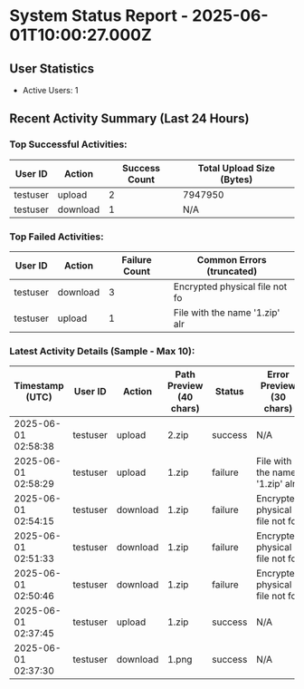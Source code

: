 # System Status Report - 2025-06-01T10:00:27.000Z

## User Statistics
- Active Users: 1

## Recent Activity Summary (Last 24 Hours)
### Top Successful Activities:
| User ID        | Action   | Success Count | Total Upload Size (Bytes) |
|----------------|----------|---------------|---------------------------|
| testuser       | upload   | 2             | 7947950                   |
| testuser       | download | 1             | N/A                       |

### Top Failed Activities:
| User ID        | Action   | Failure Count | Common Errors (truncated)    |
|----------------|----------|---------------|------------------------------|
| testuser       | download | 3             | Encrypted physical file not fo |
| testuser       | upload   | 1             | File with the name '1.zip' alr |

### Latest Activity Details (Sample - Max 10):
| Timestamp (UTC)       | User ID        | Action   | Path Preview (40 chars)      | Status  | Error Preview (30 chars) |
|-----------------------|----------------|----------|------------------------------|---------|--------------------------|
| 2025-06-01 02:58:38   | testuser       | upload   | 2.zip                        | success | N/A                      |
| 2025-06-01 02:58:29   | testuser       | upload   | 1.zip                        | failure | File with the name '1.zip' alr |
| 2025-06-01 02:54:15   | testuser       | download | 1.zip                        | failure | Encrypted physical file not fo |
| 2025-06-01 02:51:33   | testuser       | download | 1.zip                        | failure | Encrypted physical file not fo |
| 2025-06-01 02:50:46   | testuser       | download | 1.zip                        | failure | Encrypted physical file not fo |
| 2025-06-01 02:37:45   | testuser       | upload   | 1.zip                        | success | N/A                      |
| 2025-06-01 02:37:30   | testuser       | download | 1.png                        | success | N/A                      |


